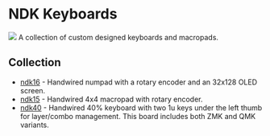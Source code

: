 # NDK Keyboards
<img src="https://github.com/itskevin-zz/ndk-keyboards/assets/7293885/43bbad0a-0522-439f-914f-95a44d041d5e">
A collection of custom designed keyboards and macropads. 

## Collection
* [ndk16](https://github.com/itskevin-zz/ndk-keyboards/tree/master/ndk16) - Handwired numpad with a rotary encoder and an 32x128 OLED screen.
* [ndk15](https://github.com/itskevin-zz/ndk-keyboards/tree/master/ndk15) - Handwired 4x4 macropad with rotary encoder.
* [ndk40](https://github.com/itskevin-zz/ndk-keyboards/tree/master/ndk40) - Handwired 40% keyboard with two 1u keys under the left thumb for layer/combo management. This board includes both ZMK and QMK variants.
